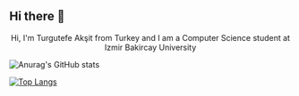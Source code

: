 ## Hi there 👋

<p align="center" font-size: 200%; >
 Hi, I'm Turgutefe Akşit from Turkey and I am a Computer Science student at Izmir Bakircay University
</p>     


![Anurag's GitHub stats](https://github-readme-stats.vercel.app/api?username=Turgutefe-Aksit&show_icons=true&bg_color=00000000)

[![Top Langs](https://github-readme-stats.vercel.app/api/top-langs/?username=Turgutefe-Aksit&layout=compact&bg_color=00000000)](https://github.com/anuraghazra/github-readme-stats)
